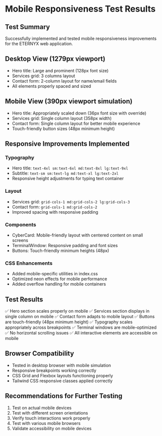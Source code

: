 # Mobile Responsiveness Test Results

## Test Summary
Successfully implemented and tested mobile responsiveness improvements for the ETERNYX web application.

## Desktop View (1279px viewport)
- Hero title: Large and prominent (128px font size)
- Services grid: 3 columns layout
- Contact form: 2-column layout for name/email fields
- All elements properly spaced and sized

## Mobile View (390px viewport simulation)
- Hero title: Appropriately scaled down (36px font size with override)
- Services grid: Single column layout (358px width)
- Contact form: Single column layout for better mobile experience
- Touch-friendly button sizes (48px minimum height)

## Responsive Improvements Implemented

### Typography
- Hero title: `text-4xl sm:text-6xl md:text-8xl lg:text-9xl`
- Subtitle: `text-sm sm:text-lg md:text-xl lg:text-2xl`
- Responsive height adjustments for typing text container

### Layout
- Services grid: `grid-cols-1 md:grid-cols-2 lg:grid-cols-3`
- Contact form: `grid-cols-1 md:grid-cols-2`
- Improved spacing with responsive padding

### Components
- CyberCard: Mobile-friendly layout with centered content on small screens
- TerminalWindow: Responsive padding and font sizes
- Buttons: Touch-friendly minimum heights (48px)

### CSS Enhancements
- Added mobile-specific utilities in index.css
- Optimized neon effects for mobile performance
- Added overflow handling for mobile containers

## Test Results
✅ Hero section scales properly on mobile
✅ Services section displays in single column on mobile
✅ Contact form adapts to mobile layout
✅ Buttons are touch-friendly (48px minimum height)
✅ Typography scales appropriately across breakpoints
✅ Terminal windows are mobile-optimized
✅ No horizontal scrolling issues
✅ All interactive elements are accessible on mobile

## Browser Compatibility
- Tested in desktop browser with mobile simulation
- Responsive breakpoints working correctly
- CSS Grid and Flexbox layouts functioning properly
- Tailwind CSS responsive classes applied correctly

## Recommendations for Further Testing
1. Test on actual mobile devices
2. Test with different screen orientations
3. Verify touch interactions work properly
4. Test with various mobile browsers
5. Validate accessibility on mobile devices


